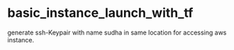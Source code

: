 # basic_instance_launch_with_tf

generate ssh-Keypair with name sudha in same location for accessing aws instance.
